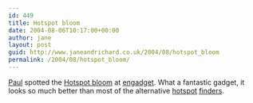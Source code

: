 ```yaml
---
id: 449
title: Hotspot bloom
date: 2004-08-06T10:17:00+00:00
author: jane
layout: post
guid: http://www.janeandrichard.co.uk/2004/08/hotspot_bloom
permalink: /2004/08/hotspot_bloom/
---
```

[Paul](http://www.paulbooth.com) spotted the [Hotspot bloom](http://a.parsons.edu/~klee/thesis/final/index.html) at [engadget](http://www.engadget.com/entry/6437767344487534/). What a fantastic gadget, it looks so much better than most of the alternative [hotspot](http://www.engadget.com/entry/6314423676687522/) [finders](http://www.kensington.com/html/3720.html).